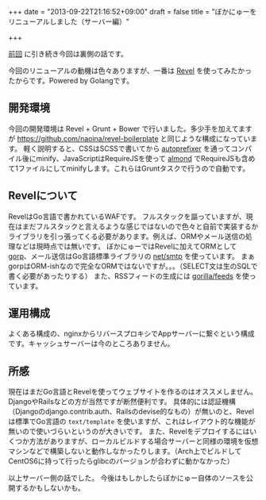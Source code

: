 +++
date = "2013-09-22T21:16:52+09:00"
draft = false
title = "ぼかにゅーをリニューアルしました（サーバー編）"

+++

[前回](http://plog.la/naoina/2013/09/22/122917854959/) に引き続き今回は裏側の話です。

今回のリニューアルの動機は色々ありますが、一番は [Revel](http://robfig.github.io/revel/) を使ってみたかったからです。Powered by Golangです。


## 開発環境

今回の開発環境は Revel + Grunt + Bower で行いました。多少手を加えてますが https://github.com/naoina/revel-boilerplate と同じような構成になっています。
軽く説明すると、CSSはSCSSで書いてから [autoprefixer](https://github.com/ai/autoprefixer) を通ってコンパイル後にminify、JavaScriptはRequireJSを使って [almond](https://github.com/jrburke/almond) でRequireJSも含めて1ファイルにしてminifyします。これらはGruntタスクで行うので自動です。


## Revelについて

RevelはGo言語で書かれているWAFです。
フルスタックを謳っていますが、現在はまだフルスタックと言えるような感じではないので色々と自前で実装するかライブラリを引っ張ってくる必要があります。例えば、ORMやメール送信の処理などは現時点では無いです。
ぼかにゅーではRevelに加えてORMとして [gorp](https://github.com/coopernurse/gorp)、メール送信はGo言語標準ライブラリの [net/smtp](http://golang.org/pkg/net/smtp/) を使っています。
まぁgorpはORM-ishなので完全なORMではないですが。。。（SELECT文は生のSQLで書く必要があったりする）
また、RSSフィードの生成には [gorilla/feeds](https://github.com/gorilla/feeds) を使っています。


## 運用構成

よくある構成の、nginxからリバースプロキシでAppサーバーに繋ぐという構成です。キャッシュサーバーは今のところありません。


## 所感

現在はまだGo言語とRevelを使ってウェブサイトを作るのはオススメしません。DjangoやRailsなどの方が当然ですが断然便利です。
具体的には認証機構（Djangoのdjango.contrib.auth、Railsのdevise的なもの）が無いのと、Revelは標準でGo言語の `text/template` を使いますが、これはレイアウト的な機能が無いので使いづらいというのが大きいです。
また、Revelをデプロイするにはいくつか方法がありますが、ローカルビルドする場合サーバーと同様の環境を仮想マシンなどで構築しないと動作しなかったりします。（Arch上でビルドしてCentOS6に持って行ったらglibcのバージョンが合わずに動かなかった）

以上サーバー側の話でした。
今後はもしかしたらぼかにゅー自体のソースを公開するかもしないかも。
